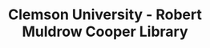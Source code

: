 ---
layout: repo
title: "Clemson University - Robert Muldrow Cooper Library"
id: 1984
permalink: repos/1984/
---